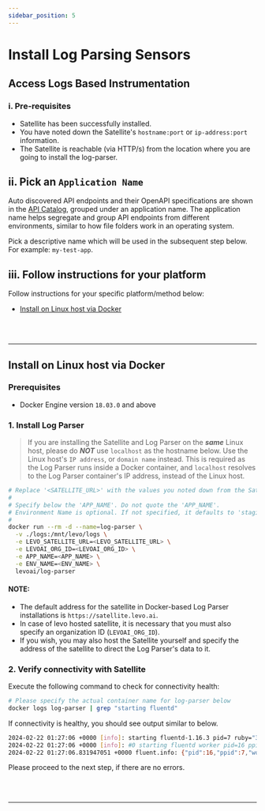 ```yaml
---
sidebar_position: 5
---
```


# Install Log Parsing Sensors

## Access Logs Based Instrumentation

### i. Pre-requisites
- Satellite has been successfully installed.
- You have noted down the Satellite's `hostname:port` or `ip-address:port` information.
- The Satellite is reachable (via HTTP/s) from the location where you are going to install the log-parser.

## ii. Pick an `Application Name`
Auto discovered API endpoints and their OpenAPI specifications are shown in the [API Catalog](/security-contract-testing/concepts/api-catalog/api-catalog.md), grouped under an application name. The application name helps segregate and group API endpoints from different environments, similar to how file folders work in an operating system.

Pick a descriptive name which will be used in the subsequent step below. For example: `my-test-app`.

## iii. Follow instructions for your platform
Follow instructions for your specific platform/method below:
- [Install on Linux host via Docker](#install-on-linux-host-via-docker)

<br></br>

-----------------------------------------------------------------------

## Install on Linux host via Docker

### Prerequisites
- Docker Engine version `18.03.0` and above

### 1. Install Log Parser

> If you are installing the Satellite and Log Parser on the ***same*** Linux host, please do ***NOT*** use `localhost` as the hostname below. Use the Linux host's `IP address`, or `domain name` instead. This is required as the Log Parser runs inside a Docker container, and `localhost` resolves to the Log Parser container's IP address, instead of the Linux host.

```bash
# Replace '<SATELLITE_URL>' with the values you noted down from the Satellite install
#
# Specify below the 'APP_NAME'. Do not quote the 'APP_NAME'.
# Environment Name is optional. If not specified, it defaults to 'staging'
# 
docker run --rm -d --name=log-parser \
  -v ./logs:/mnt/levo/logs \
  -e LEVO_SATELLITE_URL=<LEVO_SATELLITE_URL> \
  -e LEVOAI_ORG_ID=<LEVOAI_ORG_ID> \
  -e APP_NAME=<APP_NAME> \
  -e ENV_NAME=<ENV_NAME> \
  levoai/log-parser 
```

#### NOTE:
- The default address for the satellite in Docker-based Log Parser installations is `https://satellite.levo.ai`.
- In case of levo hosted satellite, it is necessary that you must also specify an organization ID (`LEVOAI_ORG_ID`).
- If you wish, you may also host the Satellite yourself and specify the address of the satellite to direct the Log Parser's data to it.

### 2. Verify connectivity with Satellite
Execute the following command to check for connectivity health:

```bash
# Please specify the actual container name for log-parser below
docker logs log-parser | grep "starting fluentd"
```
If connectivity is healthy, you should see output similar to below.

```bash
2024-02-22 01:27:06 +0000 [info]: starting fluentd-1.16.3 pid=7 ruby="3.2.2"
2024-02-22 01:27:06 +0000 [info]: #0 starting fluentd worker pid=16 ppid=7 worker=0
2024-02-22 01:27:06.831947051 +0000 fluent.info: {"pid":16,"ppid":7,"worker":0,"message":"starting fluentd worker pid=16 ppid=7 worker=0"}
```

Please proceed to the next step, if there are no errors.

<br></br>

-----------------------------------------------------------------------
